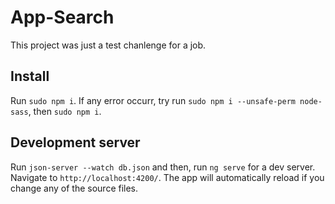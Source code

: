 # App-Search

This project was just a test chanlenge for a job.

## Install
Run `sudo npm i`. If any error occurr, try run `sudo npm i --unsafe-perm node-sass`, then `sudo npm i`.

## Development server

Run `json-server --watch db.json` and then, run `ng serve` for a dev server. Navigate to `http://localhost:4200/`. The app will automatically reload if you change any of the source files.
